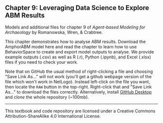## Chapter 9: Leveraging Data Science to Explore ABM Results
Models and additional files for chapter 9 of *Agent-based Modeling for Archaeology* by Romanowska, Wren, & Crabtree. 

This chapter demonstrates how to analyse ABM results. Download the AmphorABM model here and read the chapter to learn how to use BehaviorSpace to create and export model outputs to analyse. We provide example outputs (.csv) as well as R (.r), Python (.ipynb), and Excel (.xlsx) files if you need to check your work.

Note that on GitHub the usual method of right-clicking a file and choosing "Save Link As..." will not work (you'll get a github webpage version of the file which won't work in NetLogo). Instead left-click on the file you want, then locate the `RAW` button in the top-right. Right-click that and "Save Link As..." to download the files correctly. Alternatively, install [GitHub Desktop](https://desktop.github.com/) and *clone* the whole repository (~100mb).

_________________________________________________________________________________________________________________________
This textbook and code repository are licensed under a Creative Commons Attribution-ShareAlike 4.0 International License.
